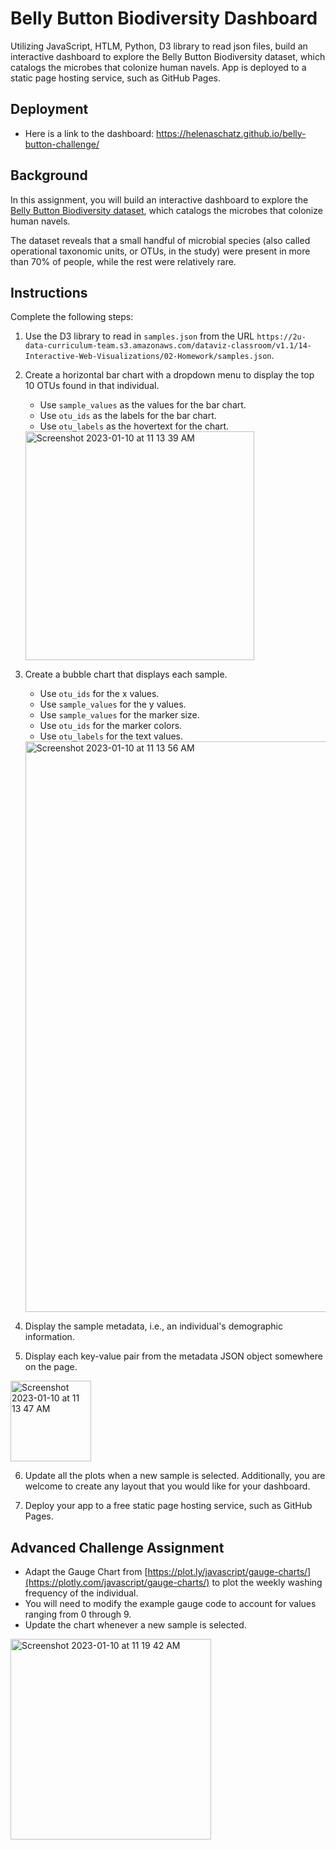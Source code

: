 # Belly Button Biodiversity Dashboard

 Utilizing JavaScript, HTLM, Python, D3 library to read json files, build an interactive dashboard to explore the Belly Button Biodiversity dataset, which catalogs the microbes that colonize human navels. 
 App is deployed to a static page hosting service, such as GitHub Pages.

## Deployment
* Here is a link to the dashboard: https://helenaschatz.github.io/belly-button-challenge/

## Background
In this assignment, you will build an interactive dashboard to explore the [Belly Button Biodiversity dataset](http://robdunnlab.com/projects/belly-button-biodiversity/), which catalogs the microbes that colonize human navels.

The dataset reveals that a small handful of microbial species (also called operational taxonomic units, or OTUs, in the study) were present in more than 70% of people, while the rest were relatively rare.
## Instructions
Complete the following steps:
 
 1. Use the D3 library to read in `samples.json` from the URL `https://2u-data-curriculum-team.s3.amazonaws.com/dataviz-classroom/v1.1/14-Interactive-Web-Visualizations/02-Homework/samples.json`.

 2. Create a horizontal bar chart with a dropdown menu to display the top 10 OTUs found in that individual.
    * Use `sample_values` as the values for the bar chart.
    * Use `otu_ids` as the labels for the bar chart.
    * Use `otu_labels` as the hovertext for the chart.
    
    <img width="366" alt="Screenshot 2023-01-10 at 11 13 39 AM" src="https://user-images.githubusercontent.com/112406455/211620197-c3b86bf9-748a-4bff-a1bf-2cad787fd612.png">

 3. Create a bubble chart that displays each sample.
    * Use `otu_ids` for the x values.
    * Use `sample_values` for the y values.
    * Use `sample_values` for the marker size.
    * Use `otu_ids` for the marker colors.
    * Use `otu_labels` for the text values.
    
    <img width="913" alt="Screenshot 2023-01-10 at 11 13 56 AM" src="https://user-images.githubusercontent.com/112406455/211619955-8c6f1d82-a564-4864-acaf-bbdca0d46e49.png">

  4. Display the sample metadata, i.e., an individual's demographic information.

  5. Display each key-value pair from the metadata JSON object somewhere on the page.
  
  <img width="129" alt="Screenshot 2023-01-10 at 11 13 47 AM" src="https://user-images.githubusercontent.com/112406455/211618894-2843388f-9215-4627-841e-47013cd96100.png">

  6. Update all the plots when a new sample is selected. Additionally, you are welcome to create any layout that you would like for your dashboard.

  7. Deploy your app to a free static page hosting service, such as GitHub Pages.
  
## Advanced Challenge Assignment
 * Adapt the Gauge Chart from [https://plot.ly/javascript/gauge-charts/](https://plotly.com/javascript/gauge-charts/) to plot the weekly washing frequency of the individual.
 * You will need to modify the example gauge code to account for values ranging from 0 through 9.
 * Update the chart whenever a new sample is selected.
 
 <img width="321" alt="Screenshot 2023-01-10 at 11 19 42 AM" src="https://user-images.githubusercontent.com/112406455/211619467-9e89e61a-2016-4a84-a380-fc542e2ba08f.png">





